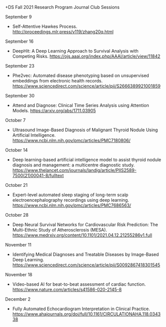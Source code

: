 +DS Fall 2021 Research Program
Journal Club Sessions

September 9
* Self-Attentive Hawkes Process. http://proceedings.mlr.press/v119/zhang20q.html

September 16
* DeepHit: A Deep Learning Approach to Survival Analysis with Competing Risks. https://ojs.aaai.org/index.php/AAAI/article/view/11842

September 23
* Phe2vec: Automated disease phenotyping based on unsupervised embeddings from electronic health records. https://www.sciencedirect.com/science/article/pii/S2666389921001859

September 30
* Attend and Diagnose: Clinical Time Series Analysis using Attention Models. https://arxiv.org/abs/1711.03905

October 7
* Ultrasound Image-Based Diagnosis of Malignant Thyroid Nodule Using Artificial Intelligence. https://www.ncbi.nlm.nih.gov/pmc/articles/PMC7180806/

October 14
* Deep learning-based artificial intelligence model to assist thyroid nodule diagnosis and management: a multicentre diagnostic study. https://www.thelancet.com/journals/landig/article/PIIS2589-7500(21)00041-8/fulltext 

October 21
* Expert-level automated sleep staging of long-term scalp electroencephalography recordings using deep learning. https://www.ncbi.nlm.nih.gov/pmc/articles/PMC7686563/ 

October 28
* Deep Neural Survival Networks for Cardiovascular Risk Prediction: The Multi-Ethnic Study of Atherosclerosis (MESA). https://www.medrxiv.org/content/10.1101/2021.04.12.21255286v1.full 

November 11
* Identifying Medical Diagnoses and Treatable Diseases by Image-Based Deep Learning. https://www.sciencedirect.com/science/article/pii/S0092867418301545 

November 18
* Video-based AI for beat-to-beat assessment of cardiac function. https://www.nature.com/articles/s41586-020-2145-8 

December 2
* Fully Automated Echocardiogram Interpretation in Clinical Practice. https://www.ahajournals.org/doi/full/10.1161/CIRCULATIONAHA.118.034338
